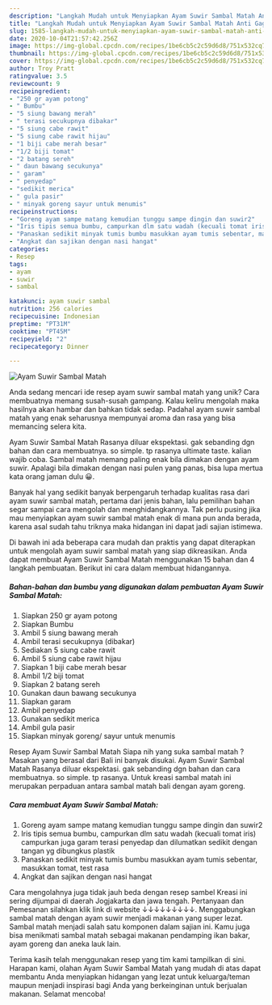 ```yaml
---
description: "Langkah Mudah untuk Menyiapkan Ayam Suwir Sambal Matah Anti Gagal"
title: "Langkah Mudah untuk Menyiapkan Ayam Suwir Sambal Matah Anti Gagal"
slug: 1585-langkah-mudah-untuk-menyiapkan-ayam-suwir-sambal-matah-anti-gagal
date: 2020-10-04T21:57:42.256Z
image: https://img-global.cpcdn.com/recipes/1be6cb5c2c59d6d8/751x532cq70/ayam-suwir-sambal-matah-foto-resep-utama.jpg
thumbnail: https://img-global.cpcdn.com/recipes/1be6cb5c2c59d6d8/751x532cq70/ayam-suwir-sambal-matah-foto-resep-utama.jpg
cover: https://img-global.cpcdn.com/recipes/1be6cb5c2c59d6d8/751x532cq70/ayam-suwir-sambal-matah-foto-resep-utama.jpg
author: Troy Pratt
ratingvalue: 3.5
reviewcount: 9
recipeingredient:
- "250 gr ayam potong"
- " Bumbu"
- "5 siung bawang merah"
- " terasi secukupnya dibakar"
- "5 siung cabe rawit"
- "5 siung cabe rawit hijau"
- "1 biji cabe merah besar"
- "1/2 biji tomat"
- "2 batang sereh"
- " daun bawang secukunya"
- " garam"
- " penyedap"
- "sedikit merica"
- " gula pasir"
- " minyak goreng sayur untuk menumis"
recipeinstructions:
- "Goreng ayam sampe matang kemudian tunggu sampe dingin dan suwir2"
- "Iris tipis semua bumbu, campurkan dlm satu wadah (kecuali tomat iris) campurkan juga garam terasi penyedap dan dilumatkan sedikit dengan tangan yg dibungkus plastik"
- "Panaskan sedikit minyak tumis bumbu masukkan ayam tumis sebentar, masukkan tomat, test rasa"
- "Angkat dan sajikan dengan nasi hangat"
categories:
- Resep
tags:
- ayam
- suwir
- sambal

katakunci: ayam suwir sambal 
nutrition: 256 calories
recipecuisine: Indonesian
preptime: "PT31M"
cooktime: "PT45M"
recipeyield: "2"
recipecategory: Dinner

---
```



![Ayam Suwir Sambal Matah](https://img-global.cpcdn.com/recipes/1be6cb5c2c59d6d8/751x532cq70/ayam-suwir-sambal-matah-foto-resep-utama.jpg)

Anda sedang mencari ide resep ayam suwir sambal matah yang unik? Cara membuatnya memang susah-susah gampang. Kalau keliru mengolah maka hasilnya akan hambar dan bahkan tidak sedap. Padahal ayam suwir sambal matah yang enak seharusnya mempunyai aroma dan rasa yang bisa memancing selera kita.

Ayam Suwir Sambal Matah Rasanya diluar ekspektasi. gak sebanding dgn bahan dan cara membuatnya. so simple. tp rasanya ultimate taste. kalian wajib coba. Sambal matah memang paling enak bila dimakan dengan ayam suwir. Apalagi bila dimakan dengan nasi pulen yang panas, bisa lupa mertua kata orang jaman dulu 😀.

Banyak hal yang sedikit banyak berpengaruh terhadap kualitas rasa dari ayam suwir sambal matah, pertama dari jenis bahan, lalu pemilihan bahan segar sampai cara mengolah dan menghidangkannya. Tak perlu pusing jika mau menyiapkan ayam suwir sambal matah enak di mana pun anda berada, karena asal sudah tahu triknya maka hidangan ini dapat jadi sajian istimewa.


Di bawah ini ada beberapa cara mudah dan praktis yang dapat diterapkan untuk mengolah ayam suwir sambal matah yang siap dikreasikan. Anda dapat membuat Ayam Suwir Sambal Matah menggunakan 15 bahan dan 4 langkah pembuatan. Berikut ini cara dalam membuat hidangannya.

<!--inarticleads1-->

##### Bahan-bahan dan bumbu yang digunakan dalam pembuatan Ayam Suwir Sambal Matah:

1. Siapkan 250 gr ayam potong
1. Siapkan  Bumbu
1. Ambil 5 siung bawang merah
1. Ambil  terasi secukupnya (dibakar)
1. Sediakan 5 siung cabe rawit
1. Ambil 5 siung cabe rawit hijau
1. Siapkan 1 biji cabe merah besar
1. Ambil 1/2 biji tomat
1. Siapkan 2 batang sereh
1. Gunakan  daun bawang secukunya
1. Siapkan  garam
1. Ambil  penyedap
1. Gunakan sedikit merica
1. Ambil  gula pasir
1. Siapkan  minyak goreng/ sayur untuk menumis


Resep Ayam Suwir Sambal Matah Siapa nih yang suka sambal matah ? Masakan yang berasal dari Bali ini banyak disukai. Ayam Suwir Sambal Matah Rasanya diluar ekspektasi. gak sebanding dgn bahan dan cara membuatnya. so simple. tp rasanya. Untuk kreasi sambal matah ini merupakan perpaduan antara sambal matah bali dengan ayam goreng. 

<!--inarticleads2-->

##### Cara membuat Ayam Suwir Sambal Matah:

1. Goreng ayam sampe matang kemudian tunggu sampe dingin dan suwir2
1. Iris tipis semua bumbu, campurkan dlm satu wadah (kecuali tomat iris) campurkan juga garam terasi penyedap dan dilumatkan sedikit dengan tangan yg dibungkus plastik
1. Panaskan sedikit minyak tumis bumbu masukkan ayam tumis sebentar, masukkan tomat, test rasa
1. Angkat dan sajikan dengan nasi hangat


Cara mengolahnya juga tidak jauh beda dengan resep sambel Kreasi ini sering dijumpai di daerah Jogjakarta dan jawa tengah. Pertanyaan dan Pemesanan silahkan klik link di website ↓↓↓↓↓↓↓↓↓. Menggabungkan sambal matah dengan ayam suwir menjadi makanan yang super lezat. Sambal matah menjadi salah satu komponen dalam sajian ini. Kamu juga bisa menikmati sambal matah sebagai makanan pendamping ikan bakar, ayam goreng dan aneka lauk lain. 

Terima kasih telah menggunakan resep yang tim kami tampilkan di sini. Harapan kami, olahan Ayam Suwir Sambal Matah yang mudah di atas dapat membantu Anda menyiapkan hidangan yang lezat untuk keluarga/teman maupun menjadi inspirasi bagi Anda yang berkeinginan untuk berjualan makanan. Selamat mencoba!
